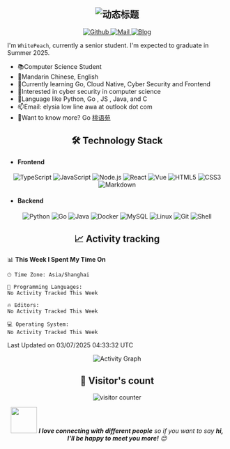 <!-- 动态波浪文字 -->
<h2 align="center">
  <img src="https://readme-typing-svg.demolab.com?font=Fira+Code&weight=600&size=26&duration=4000&pause=1000&color=58A6FF&center=true&vCenter=true&width=500&lines=Hi+👋,+I'm+WhitePeach;Full+Stack+Developer;Open+Source+Enthusiast;Tech+Blog+Writer" alt="动态标题" />
</h2>

<!-- 社交徽章 -->
<div align="center">
  <a href="https://github.com/MarsRH">
    <img src="https://img.shields.io/badge/Github-Profile-white?style=flat-square&logo=Github" alt="Github">
  </a>
  <a href="mailto:elysia_awa@outlook.com">
    <img src="https://img.shields.io/badge/Mail-Contact%20Me-blue?style=flat-square&logo=maildotru" alt="Mail">
  </a>
  <a href="https://www.whitepeach.top">
    <img src="https://img.shields.io/badge/Blog-whitepeach.top-pink?style=flat-square&logo=WordPress" alt="Blog">
  </a>
</div>

<!-- 个人简介 -->
I'm `WhitePeach`, currently a senior student. I'm expected to graduate in Summer 2025.

- 📚Computer Science Student
- 💬Mandarin Chinese, English
- 🌱Currently learning Go, Cloud Native, Cyber Security and Frontend
- 🧠Interested in cyber security in computer science
- 💜Language like Python, Go , JS , Java, and C
- 📫Email: elysia low line awa at outlook dot com
- 🔎Want to know more? Go [桃语苑](https://www.whitepeach.top)

<!-- 技能云 -->
<h2 align="center">🛠️ Technology Stack</h2>

- #### Frontend
  
<div align="center">
  
  <img src="https://img.shields.io/badge/TypeScript-3178C6?style=for-the-badge&logo=typescript&logoColor=white" alt="TypeScript">
  <img src="https://img.shields.io/badge/JavaScript-F7DF1E?style=for-the-badge&logo=javascript&logoColor=black" alt="JavaScript">
  <img src="https://img.shields.io/badge/Node.js-339933?style=for-the-badge&logo=node.js&logoColor=white" alt="Node.js">
  <img src="https://img.shields.io/badge/React-61DAFB?style=for-the-badge&logo=react&logoColor=black" alt="React">
  <img src="https://img.shields.io/badge/vue.js-4FC08D?style=for-the-badge&logo=vue.js&logoColor=white" alt="Vue">
  <img src="https://img.shields.io/badge/HTML5-E34F26?style=for-the-badge&logo=html5&logoColor=white" alt="HTML5">
  <img src="https://img.shields.io/badge/CSS3-1572B6?style=for-the-badge&logo=css3&logoColor=white" alt="CSS3">
  <img src="https://img.shields.io/badge/Markdown-000000?style=for-the-badge&logo=markdown&logoColor=white" alt="Markdown">
</div>

- #### Backend

<div align="center">
  <img src="https://img.shields.io/badge/Python-3776AB?style=for-the-badge&logo=python&logoColor=white" alt="Python">
  <img src="https://img.shields.io/badge/Go-00ADD8?style=for-the-badge&logo=go&logoColor=white" alt="Go">
  <img src="https://img.shields.io/badge/Java-red?style=for-the-badge&logo=java&logoColor=white" alt="Java">
  <img src="https://img.shields.io/badge/Docker-2496ED?style=for-the-badge&logo=docker&logoColor=white" alt="Docker">
  <img src="https://img.shields.io/badge/MySQL-4479A1?style=for-the-badge&logo=mysql&logoColor=white" alt="MySQL">
  <img src="https://img.shields.io/badge/Linux-FCC624?style=for-the-badge&logo=linux&logoColor=black" alt="Linux">
  <img src="https://img.shields.io/badge/Git-F05032?style=for-the-badge&logo=git&logoColor=white" alt="Git">
  <img src="https://img.shields.io/badge/Shell-4EAA25?style=for-the-badge&logo=gnubash&logoColor=white" alt="Shell">
</div>

<!-- 动态活动图 -->
<h2 align="center">📈 Activity tracking</h2>

<!--START_SECTION:waka-->
📊 **This Week I Spent My Time On** 

```text
🕑︎ Time Zone: Asia/Shanghai

💬 Programming Languages: 
No Activity Tracked This Week

🔥 Editors: 
No Activity Tracked This Week

💻 Operating System: 
No Activity Tracked This Week
```


 Last Updated on 03/07/2025 04:33:32 UTC
<!--END_SECTION:waka-->
<div align="center">
  <img src="https://github-readme-activity-graph.vercel.app/graph?username=MarsRH&theme=react-dark&bg_color=0D1117&hide_border=true&area=true" alt="Activity Graph">
</div>

<h2 align="center">👀 Visitor's count </h2>

<p align="center">
  <img src="https://profile-counter.glitch.me/MarsRH/count.svg" alt="visitor counter" />
</p>

<div align="center">
  <img src="https://media.giphy.com/media/LnQjpWaON8nhr21vNW/giphy.gif" width="60"> <em><b>I love connecting with different people</b> so if you want to say <b>hi, I'll be happy to meet you more!</b> 😊</em>
</div>
